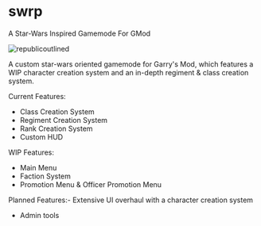 # swrp
A Star-Wars Inspired Gamemode For GMod

![republicoutlined](https://github.com/Gappy-Bosu/swrp/assets/140876191/2c507a93-19dd-456d-86ac-9ba285467756)

A custom star-wars oriented gamemode for Garry's Mod, which features a WIP character creation system and an in-depth regiment & class creation system.

Current Features:
- Class Creation System
- Regiment Creation System
- Rank Creation System
- Custom HUD

WIP Features:
- Main Menu
- Faction System
- Promotion Menu & Officer Promotion Menu


Planned Features:- Extensive UI overhaul with a character creation system
- Admin tools
